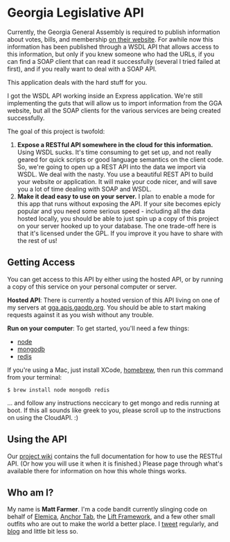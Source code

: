# Georgia Legislative API

Currently, the Georgia General Assembly is required to publish information about
votes, bills, and membership [on their website](http://www.legis.ga.gov/en-US/default.aspx).
For awhile now this information has been published through a WSDL API that allows
access to this information, but only if you knew someone who had the URLs, if you can
find a SOAP client that can read it successfully (several I tried failed at first),
and if you really want to deal with a SOAP API.

This application deals with the hard stuff for you.

I got the WSDL API working inside an Express application. We're still implementing
the guts that will allow us to import information from the GGA website, but all the
SOAP clients for the various services are being created successfully.

The goal of this project is twofold:

1. **Expose a RESTful API somewhere in the cloud for this information.** Using WSDL
sucks. It's time consuming to get set up, and not really geared for quick scripts or
good language semantics on the client code. So, we're going to open up a REST API
into the data we import via WSDL. We deal with the nasty. You use a beautiful REST
API to build your website or application. It will make your code nicer, and will
save you a lot of time dealing with SOAP and WSDL.
2. **Make it dead easy to use on your server.** I plan to enable a mode for this app
that runs without exposing the API. If your site becomes epicly popular and you need
some serious speed - including all the data hosted locally, you should be able to
just spin up a copy of this project on your server hooked up to your database. The one
trade-off here is that it's licensed under the GPL. If you improve it you have to
share with the rest of us!

## Getting Access

You can get access to this API by either using the hosted API, or by running a copy
of this service on your personal computer or server.

**Hosted API**: There is currently a hosted version of this API living on one of my
servers at [gga.apis.gaodp.org](http://gga.apis.gaodp.org/). You should be able to start
making requests against it as you wish without any trouble.

**Run on your computer**: To get started, you'll need a few things:

* [node](http://nodejs.org/)
* [mongodb](http://nodejs.org/)
* [redis](http://redis.io/)

If you're using a Mac, just install XCode, [homebrew](http://brew.sh/), then run this
command from your terminal:

```
$ brew install node mongodb redis
```

... and follow any instructions neccicary to get mongo and redis running at boot. If this
all sounds like greek to you, please scroll up to the instructions on using the CloudAPI. :)

## Using the API

Our [project wiki](https://github.com/farmdawgnation/galegis-api/wiki) contains the full
documentation for how to use the RESTful API. (Or how you will use it when it is finished.)
Please page through what's available there for information on how this whole things works.

## Who am I?

My name is **Matt Farmer**. I'm a code bandit currently slinging code on behalf
of [Elemica](http://elemica.com), [Anchor Tab](http://anchortab.com), the
[Lift Framework](http://liftweb.net), and a few other small outfits who are out
to make the world a better place. I [tweet](http://twitter.com/farmdawgnation) regularly,
and [blog](http://farmdawgnation.com) and little bit less so.
